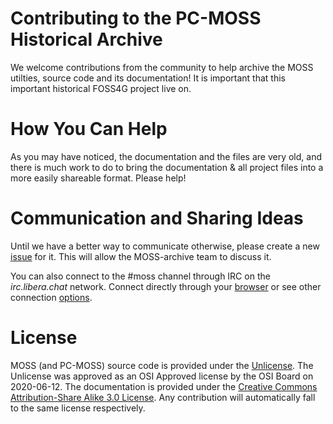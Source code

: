 # Contributing to the PC-MOSS Historical Archive

We welcome contributions from the community to help archive the MOSS utilties, 
source code and its documentation!  It is important that this important 
historical FOSS4G project live on.

# How You Can Help

As you may have noticed, the documentation and the files are very old, 
and there is much work to do to bring the documentation & all project files 
into a more easily shareable format.  Please help!  

# Communication and Sharing Ideas

Until we have a better way to communicate otherwise, please create a new 
[issue](https://github.com/ploewe/MOSS/issues) for it. This will allow 
the MOSS-archive team to discuss it.

You can also connect to the #moss channel through IRC on the *irc.libera.chat*
network.  Connect directly through your [browser](https://web.libera.chat) or see 
other connection [options](https://libera.chat).

# License

MOSS (and PC-MOSS) source code is provided under the [Unlicense](https://github.com/ploewe/MOSS/blob/main/LICENSE). 
The Unlicense was approved as an OSI Approved license by the OSI Board on 
2020-06-12.  The documentation is provided under the [Creative Commons Attribution-Share Alike 3.0 License](https://creativecommons.org/licenses/by-sa/3.0/). 
Any contribution will automatically fall to the same license respectively.
